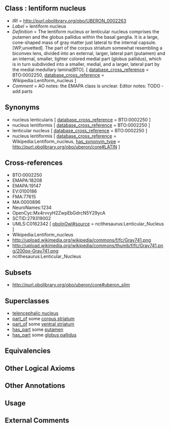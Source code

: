 
## Class : lentiform nucleus

 * *IRI* = http://purl.obolibrary.org/obo/UBERON_0002263
 * *Label* = lentiform nucleus
 * *Definition* = The lentiform nucleus or lenticular nucleus comprises the putamen and the globus pallidus within the basal ganglia. It is a large, cone-shaped mass of gray matter just lateral to the internal capsule. [WP,unvetted]. The part of the corpus striatum somewhat resembling a biconvex lens, divided into an external, larger, lateral part (putamen) and an internal, smaller, lighter colored medial part (globus pallidus), which is in turn subdivided into a smaller, medial, and a larger, lateral part by the medial medullary lamina[BTO]. [ [database_cross_reference](../../ef/oboInOwl#hasDbXref.md) = BTO:0002250, [database_cross_reference](../../ef/oboInOwl#hasDbXref.md) = Wikipedia:Lentiform_nucleus ]
 * *Comment* = AO notes: the EMAPA class is unclear. Editor notes: TODO - add parts

## Synonyms

 * nucleus lenticularis [ [database_cross_reference](../../ef/oboInOwl#hasDbXref.md) = BTO:0002250 ]
 * nucleus lentiformis [ [database_cross_reference](../../ef/oboInOwl#hasDbXref.md) = BTO:0002250 ]
 * lenticular nucleus [ [database_cross_reference](../../ef/oboInOwl#hasDbXref.md) = BTO:0002250 ]
 * nucleus lentiformis [ [database_cross_reference](../../ef/oboInOwl#hasDbXref.md) = Wikipedia:Lentiform_nucleus, [has_synonym_type](../../pe/oboInOwl#hasSynonymType.md) = http://purl.obolibrary.org/obo/uberon/core#LATIN ]

## Cross-references

 * BTO:0002250
 * EMAPA:18208
 * EMAPA:19147
 * EV:0100186
 * FMA:77615
 * MA:0000896
 * NeuroNames:1234
 * OpenCyc:Mx4rvvyH2ZwpEbGdrcN5Y29ycA
 * SCTID:279319002
 * UMLS:C0162342 [ [oboInOwl#source](../../ce/oboInOwl#source.md) = ncithesaurus:Lenticular_Nucleus ]
 * Wikipedia:Lentiform_nucleus
 * http://upload.wikimedia.org/wikipedia/commons/f/fc/Gray741.png
 * http://upload.wikimedia.org/wikipedia/commons/thumb/f/fc/Gray741.png/200px-Gray741.png
 * ncithesaurus:Lenticular_Nucleus

## Subsets

 * http://purl.obolibrary.org/obo/uberon/core#uberon_slim

## Superclasses

 * [telencephalic nucleus](../../UBERON/63/UBERON_0009663.md)
 * [part_of](../../BFO/50/BFO_0000050.md) some [corpus striatum](../../UBERON/69/UBERON_0000369.md)
 * [part_of](../../BFO/50/BFO_0000050.md) some [ventral striatum](../../UBERON/03/UBERON_0005403.md)
 * [has_part](../../BFO/51/BFO_0000051.md) some [putamen](../../UBERON/74/UBERON_0001874.md)
 * [has_part](../../BFO/51/BFO_0000051.md) some [globus pallidus](../../UBERON/75/UBERON_0001875.md)

## Equivalencies


## Other Logical Axioms


## Other Annotations


## Usage


## External Comments

